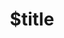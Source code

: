---
title: $title
second_title: Aspose.Tasks لمرجع .NET API
description: $description
type: docs
weight: $weight
url: /ar/net/$ref/
---